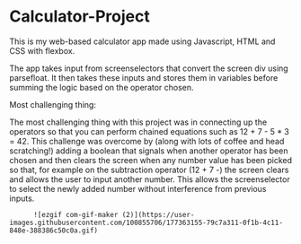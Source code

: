 # Calculator-Project

This is my web-based calculator app made using Javascript, HTML and CSS with flexbox. 


The app takes input from screenselectors that convert the screen div using parsefloat. It then takes these inputs and stores them in variables before summing the logic based on the operator chosen. 


Most challenging thing: 

The most challenging thing with this project was in connecting up the operators so that you can perform chained equations such as 12 + 7 - 5 * 3 = 42. This challenge was overcome by (along with lots of coffee and head scratching!) adding a boolean that signals when another operator has been chosen and then clears the screen when any number value has been picked so that, for example on the subtraction operator (12 + 7 -) the screen clears and allows the user to input another number. This allows the screenselector to select the newly added number without interference from previous inputs. 


          ![ezgif com-gif-maker (2)](https://user-images.githubusercontent.com/100855706/177363155-79c7a311-0f1b-4c11-848e-388386c50c0a.gif)

